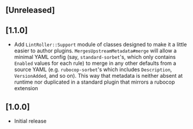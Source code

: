 ## [Unreleased]

## [1.1.0]

- Add `LintRoller::Support` module of classes designed to make it a little
  easier to author plugins. `MergesUpstreamMetadata#merge` will allow a minimal
  YAML config (say, `standard-sorbet`'s, which only contains `Enabled` values for
  each rule) to merge in any other defaults from a source YAML (e.g.
  `rubocop-sorbet`'s which includes `Description`, `VersionAdded`, and so on).
  This way that metadata is neither absent at runtime nor duplicated in a standard
  plugin that mirrors a rubocop extension

## [1.0.0]

- Initial release
